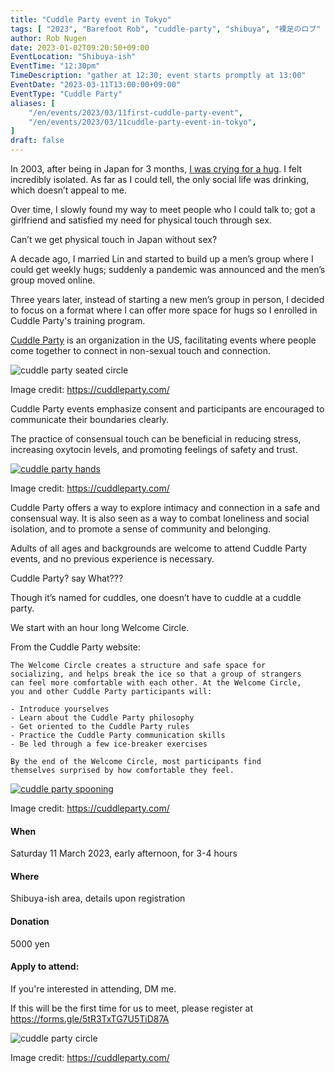 ```yaml
---
title: "Cuddle Party event in Tokyo"
tags: [ "2023", "Barefoot Rob", "cuddle-party", "shibuya", "裸足のロブ" ]
author: Rob Nugen
date: 2023-01-02T09:20:50+09:00
EventLocation: "Shibuya-ish"
EventTime: "12:30pm"
TimeDescription: "gather at 12:30; event starts promptly at 13:00"
EventDate: "2023-03-11T13:00:00+09:00"
EventType: "Cuddle Party"
aliases: [
    "/en/events/2023/03/11first-cuddle-party-event",
    "/en/events/2023/03/11cuddle-party-event-in-tokyo",
]
draft: false
---
```


In 2003, after being in Japan for 3 months,
[I was crying for a hug](https://www.robnugen.com/journal/2003/06/20/hugs/).
I felt incredibly isolated.  As far as I could tell, the only social
life was drinking, which doesn’t appeal to me.

Over time, I slowly found my way to meet people who I could talk to;
got a girlfriend and satisfied my need for physical touch through sex.

Can’t we get physical touch in Japan without sex?

A decade ago, I married Lin and started to build up a men’s group
where I could get weekly hugs; suddenly a pandemic was announced and
the men’s group moved online.

Three years later, instead of starting a new men’s group in person, I
decided to focus on a format where I can offer more space for hugs so
I enrolled in Cuddle Party's training program.

[Cuddle Party](https://cuddleparty.com)
is an organization in the US, facilitating events where people come
together to connect in non-sexual touch and connection.

<img
src="https://b.robnugen.com/blog/2023/cuddle_party_seated_circle.jpg"
alt="cuddle party seated circle"
class="title" />

<div class="note">Image credit:
<a href="https://cuddleparty.com/">https://cuddleparty.com/</a>
</div>

Cuddle Party events emphasize consent and participants are encouraged
to communicate their boundaries clearly.

The practice of consensual touch can be beneficial in reducing stress,
increasing oxytocin levels, and promoting feelings of safety and
trust.

[![cuddle party hands](//b.robnugen.com/blog/2023/thumbs/cuddle_party_hands.jpg)](//b.robnugen.com/blog/2023/cuddle_party_hands.jpg)

<div class="note">Image credit:
<a href="https://cuddleparty.com/">https://cuddleparty.com/</a>
</div>

Cuddle Party offers a way to explore intimacy and connection in a safe
and consensual way. It is also seen as a way to combat loneliness and
social isolation, and to promote a sense of community and belonging.

Adults of all ages and backgrounds are welcome to attend Cuddle Party
events, and no previous experience is necessary.

Cuddle Party?  say What???

Though it’s named for cuddles, one doesn’t have to cuddle at a cuddle party.

We start with an hour long Welcome Circle.

From the Cuddle Party website:

    The Welcome Circle creates a structure and safe space for
    socializing, and helps break the ice so that a group of strangers
    can feel more comfortable with each other. At the Welcome Circle,
    you and other Cuddle Party participants will:

    - Introduce yourselves
    - Learn about the Cuddle Party philosophy
    - Get oriented to the Cuddle Party rules
    - Practice the Cuddle Party communication skills
    - Be led through a few ice-breaker exercises

    By the end of the Welcome Circle, most participants find
    themselves surprised by how comfortable they feel.

[![cuddle party spooning](//b.robnugen.com/blog/2023/thumbs/cuddle_party_spooning.jpg)](//b.robnugen.com/blog/2023/cuddle_party_spooning.jpg)

<div class="note">Image credit:
<a href="https://cuddleparty.com/">https://cuddleparty.com/</a>
</div>

#### When

Saturday 11 March 2023, early afternoon, for 3-4 hours

#### Where

Shibuya-ish area, details upon registration

#### Donation

5000 yen

#### Apply to attend:

If you're interested in attending, DM me.

If this will be the first time for us to meet, please register at
https://forms.gle/5tR3TxTG7U5TiD87A

<img
src="https://b.robnugen.com/blog/2023/cuddle_party_circle.jpg"
alt="cuddle party circle"
class="title" />

<div class="note">Image credit:
<a href="https://cuddleparty.com/">https://cuddleparty.com/</a>
</div>
